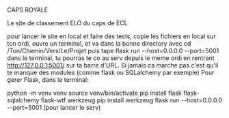 CAPS ROYALE

Le site de classement ELO du caps de ECL

pour lancer le site en local et faire des tests, copie les fichiers en local sur ton ordi, ouvre un terminal, et va dans la bonne directory avec cd /Ton/Chemin/Vers/Le/Projet
puis tape flask run --host=0.0.0.0 --port=5001 dans le terminal, tu pourras te co au serv depuis le meme ordi en rentrant http://127.0.0.1:5001/ sur ta barre d'URL.
Si jamais ca marche pas c'est qu'il te manque des modules (comme flask ou SQLalchemy par exemple)
Pour gerer Flask, dans le terminal:

python -m venv venv
source venv/bin/activate
pip install flask flask-sqlalchemy flask-wtf werkzeug
pip install werkzeug
flask run --host=0.0.0.0 --port=5001    (pour lancer le serv)
